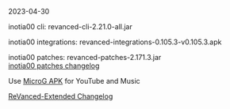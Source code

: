 2023-04-30
  
inotia00 cli: revanced-cli-2.21.0-all.jar  

inotia00 integrations: revanced-integrations-0.105.3-v0.105.3.apk  

inotia00 patches: revanced-patches-2.171.3.jar  
[inotia00 patches changelog](https://github.com/inotia00/revanced-patches/releases/tag/v2.171.3)  

Use [MicroG APK](https://github.com/inotia00/VancedMicroG/releases/latest/download/microg.apk) for YouTube and Music

[ReVanced-Extended Changelog](https://github.com/Kingsmanvn-Official/ReVanced-Extended/blob/main/changelog.md)
